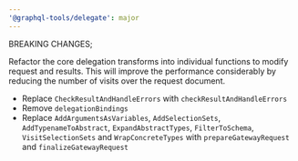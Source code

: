 ```yaml
---
'@graphql-tools/delegate': major
---
```


BREAKING CHANGES;

Refactor the core delegation transforms into individual functions to modify request and results. This will improve the performance considerably by reducing the number of visits over the request document.
- Replace `CheckResultAndHandleErrors` with `checkResultAndHandleErrors`
- Remove `delegationBindings`
- Replace `AddArgumentsAsVariables`, `AddSelectionSets`, `AddTypenameToAbstract`, `ExpandAbstractTypes`, `FilterToSchema`, `VisitSelectionSets` and `WrapConcreteTypes` with `prepareGatewayRequest` and `finalizeGatewayRequest`
